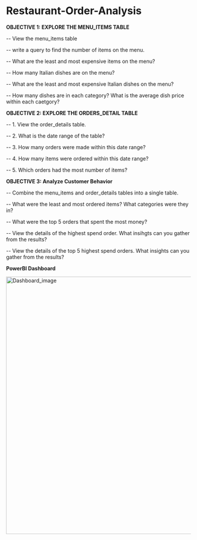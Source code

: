 # Restaurant-Order-Analysis

**OBJECTIVE 1: EXPLORE THE MENU_ITEMS TABLE**

-- View the menu_items table

-- write a query to find the number of items on the menu.

-- What are the least and most expensive items on the menu?

-- How many Italian dishes are on the menu? 

-- What are the least and most expensive Italian dishes on the menu?

-- How many dishes are in each category? What is the average dish price within each caetgory?

**OBJECTIVE 2: EXPLORE THE ORDERS_DETAIL TABLE**

-- 1. View the order_details table.

-- 2. What is the date range of the table?

-- 3. How many orders were made within this date range?

-- 4. How many items were ordered within this date range?

-- 5. Which orders had the most number of items?

**OBJECTIVE 3: Analyze Customer Behavior**

-- Combine the menu_items and order_details tables into a single table.

-- What were the least and most ordered items? What categories were they in?

-- What were the top 5 orders that spent the most money?

-- View the details of the highest spend order. What insihgts can you gather from the results?

-- View the details of the top 5 highest spend orders. What insights can you gather from the results?

**PowerBI Dashboard**

<img width="701" alt="Dashboard_image" src="https://github.com/srkarthika/Restaurant-Order-Analysis/assets/163586802/aa025e2d-88ad-445c-b369-568743f5742b">

